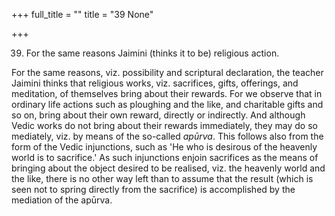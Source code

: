 +++
full_title = ""
title = "39 None"

+++


39. For the same reasons Jaimini (thinks it to be) religious action.

For the same reasons, viz. possibility and scriptural declaration, the teacher Jaimini thinks that religious works, viz. sacrifices, gifts, offerings, and meditation, of themselves bring about their rewards. For we observe that in ordinary life actions such as ploughing and the like, and charitable gifts and so on, bring about their own reward, directly or indirectly. And although Vedic works do not bring about their rewards immediately, they may do so mediately, viz. by means of the so-called _apūrva_. This follows also from the form of the Vedic injunctions, such as 'He who is desirous of the heavenly world is to sacrifice.' As such injunctions enjoin sacrifices as the means of bringing about the object desired to be realised, viz. the heavenly world and the like, there is no other way left than to assume that the result (which is seen not to spring directly from the sacrifice) is accomplished by the mediation of the apūrva.

